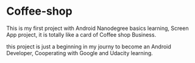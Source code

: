 # Coffee-shop
This is my first project with Android Nanodegree basics learning, Screen App project, it is totally like a card of Coffee shop Business.

this project is just a beginning in my journy to become an Android Developer, Cooperating with Google and Udacity learning.
